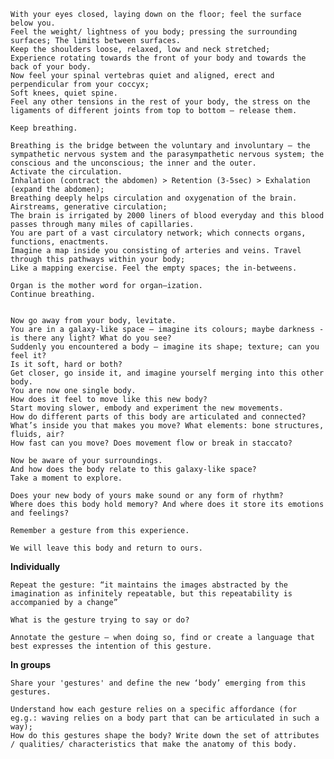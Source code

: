 	With your eyes closed, laying down on the floor; feel the surface below you. 
	Feel the weight/ lightness of you body; pressing the surrounding surfaces; The limits between surfaces.
	Keep the shoulders loose, relaxed, low and neck stretched; 
	Experience rotating towards the front of your body and towards the back of your body.
	Now feel your spinal vertebras quiet and aligned, erect and perpendicular from your coccyx;
	Soft knees, quiet spine.
	Feel any other tensions in the rest of your body, the stress on the ligaments of different joints from top to bottom — release them.

	Keep breathing.

	Breathing is the bridge between the voluntary and involuntary — the sympathetic nervous system and the parasympathetic nervous system; the conscious and the unconscious; the inner and the outer.
	Activate the circulation.
	Inhalation (contract the abdomen) > Retention (3-5sec) > Exhalation (expand the abdomen);
	Breathing deeply helps circulation and oxygenation of the brain. Airstreams, generative circulation;
	The brain is irrigated by 2000 liners of blood everyday and this blood passes through many miles of capillaries.
	You are part of a vast circulatory network; which connects organs, functions, enactments.
	Imagine a map inside you consisting of arteries and veins. Travel through this pathways within your body;
	Like a mapping exercise. Feel the empty spaces; the in-betweens.

	Organ is the mother word for organ—ization.
	Continue breathing.


	Now go away from your body, levitate. 
	You are in a galaxy-like space — imagine its colours; maybe darkness - is there any light? What do you see?
	Suddenly you encountered a body — imagine its shape; texture; can you feel it? 
	Is it soft, hard or both? 
	Get closer, go inside it, and imagine yourself merging into this other body. 
	You are now one single body. 
	How does it feel to move like this new body? 
	Start moving slower, embody and experiment the new movements.
	How do different parts of this body are articulated and connected?
	What’s inside you that makes you move? What elements: bone structures, fluids, air? 
	How fast can you move? Does movement flow or break in staccato?

	Now be aware of your surroundings.
	And how does the body relate to this galaxy-like space?
	Take a moment to explore.

	Does your new body of yours make sound or any form of rhythm? 
	Where does this body hold memory? And where does it store its emotions and feelings?

	Remember a gesture from this experience. 

	We will leave this body and return to ours.

__Individually__

	Repeat the gesture: “it maintains the images abstracted by the imagination as infinitely repeatable, but this repeatability is accompanied by a change” 

	What is the gesture trying to say or do?
  
	Annotate the gesture — when doing so, find or create a language that best expresses the intention of this gesture.

__In groups__

	Share your 'gestures' and define the new ‘body’ emerging from this gestures.

	Understand how each gesture relies on a specific affordance (for eg.g.: waving relies on a body part that can be articulated in such a way); 
	How do this gestures shape the body? Write down the set of attributes / qualities/ characteristics that make the anatomy of this body.
